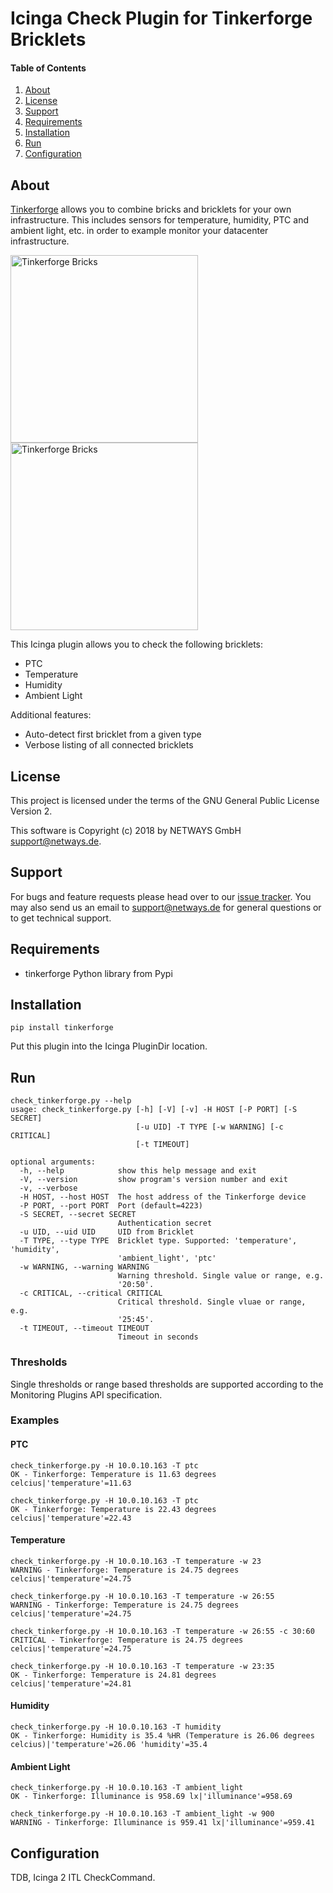 # Icinga Check Plugin for Tinkerforge Bricklets

#### Table of Contents

1. [About](#about)
2. [License](#license)
3. [Support](#support)
4. [Requirements](#requirements)
5. [Installation](#installation)
6. [Run](#run)
7. [Configuration](#configuration)

## About

[Tinkerforge](https://www.tinkerforge.com) allows you to combine bricks and bricklets for your own infrastructure.
This includes sensors for temperature, humidity, PTC and ambient light, etc. in order
to example monitor your datacenter infrastructure.

<img src="https://github.com/NETWAYS/check_tinkerforge/blob/master/doc/images/tinkerforge_bricks.jpg" alt="Tinkerforge Bricks" height="300"> <img src="https://github.com/NETWAYS/check_tinkerforge/blob/master/doc/images/tinkerforge_bricklets.jpg" alt="Tinkerforge Bricks" height="300">

This Icinga plugin allows you to check the following bricklets:

* PTC
* Temperature
* Humidity
* Ambient Light

Additional features:

* Auto-detect first bricklet from a given type
* Verbose listing of all connected bricklets



## License

This project is licensed under the terms of the GNU General Public License Version 2.

This software is Copyright (c) 2018 by NETWAYS GmbH [support@netways.de](mailto:support@netways.de).

## Support

For bugs and feature requests please head over to our [issue tracker](https://github.com/NETWAYS/check_tinkerforge/issues).
You may also send us an email to [support@netways.de](mailto:support@netways.de) for general questions or to get technical support.

## Requirements

- tinkerforge Python library from Pypi

## Installation

```
pip install tinkerforge
```

Put this plugin into the Icinga PluginDir location.

## Run

```
check_tinkerforge.py --help
usage: check_tinkerforge.py [-h] [-V] [-v] -H HOST [-P PORT] [-S SECRET]
                            [-u UID] -T TYPE [-w WARNING] [-c CRITICAL]
                            [-t TIMEOUT]

optional arguments:
  -h, --help            show this help message and exit
  -V, --version         show program's version number and exit
  -v, --verbose
  -H HOST, --host HOST  The host address of the Tinkerforge device
  -P PORT, --port PORT  Port (default=4223)
  -S SECRET, --secret SECRET
                        Authentication secret
  -u UID, --uid UID     UID from Bricklet
  -T TYPE, --type TYPE  Bricklet type. Supported: 'temperature', 'humidity',
                        'ambient_light', 'ptc'
  -w WARNING, --warning WARNING
                        Warning threshold. Single value or range, e.g.
                        '20:50'.
  -c CRITICAL, --critical CRITICAL
                        Critical threshold. Single vluae or range, e.g.
                        '25:45'.
  -t TIMEOUT, --timeout TIMEOUT
                        Timeout in seconds
```

### Thresholds

Single thresholds or range based thresholds are supported according to the
Monitoring Plugins API specification.

### Examples

#### PTC

```
check_tinkerforge.py -H 10.0.10.163 -T ptc
OK - Tinkerforge: Temperature is 11.63 degrees celcius|'temperature'=11.63

check_tinkerforge.py -H 10.0.10.163 -T ptc
OK - Tinkerforge: Temperature is 22.43 degrees celcius|'temperature'=22.43
```

#### Temperature

```
check_tinkerforge.py -H 10.0.10.163 -T temperature -w 23
WARNING - Tinkerforge: Temperature is 24.75 degrees celcius|'temperature'=24.75

check_tinkerforge.py -H 10.0.10.163 -T temperature -w 26:55
WARNING - Tinkerforge: Temperature is 24.75 degrees celcius|'temperature'=24.75

check_tinkerforge.py -H 10.0.10.163 -T temperature -w 26:55 -c 30:60
CRITICAL - Tinkerforge: Temperature is 24.75 degrees celcius|'temperature'=24.75

check_tinkerforge.py -H 10.0.10.163 -T temperature -w 23:35
OK - Tinkerforge: Temperature is 24.81 degrees celcius|'temperature'=24.81
```

#### Humidity

```
check_tinkerforge.py -H 10.0.10.163 -T humidity
OK - Tinkerforge: Humidity is 35.4 %HR (Temperature is 26.06 degrees celcius)|'temperature'=26.06 'humidity'=35.4
```

#### Ambient Light

```
check_tinkerforge.py -H 10.0.10.163 -T ambient_light
OK - Tinkerforge: Illuminance is 958.69 lx|'illuminance'=958.69

check_tinkerforge.py -H 10.0.10.163 -T ambient_light -w 900
WARNING - Tinkerforge: Illuminance is 959.41 lx|'illuminance'=959.41
```

## Configuration

TDB, Icinga 2 ITL CheckCommand.
